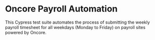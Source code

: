 # Oncore Payroll Automation
 This Cypress test suite automates the process of submitting the weekly payroll timesheet for all weekdays (Monday to Friday) on payroll sites powered by Oncore.
